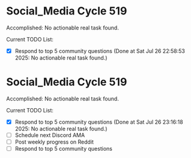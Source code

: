 # Social_Media Cycle 519

Accomplished: No actionable real task found.

Current TODO List:

- [x] Respond to top 5 community questions  (Done at Sat Jul 26 22:58:53 2025: No actionable real task found.)

# Social_Media Cycle 519

Accomplished: No actionable real task found.

Current TODO List:

- [x] Respond to top 5 community questions  (Done at Sat Jul 26 23:16:18 2025: No actionable real task found.)
- [ ] Schedule next Discord AMA
- [ ] Post weekly progress on Reddit
- [ ] Respond to top 5 community questions